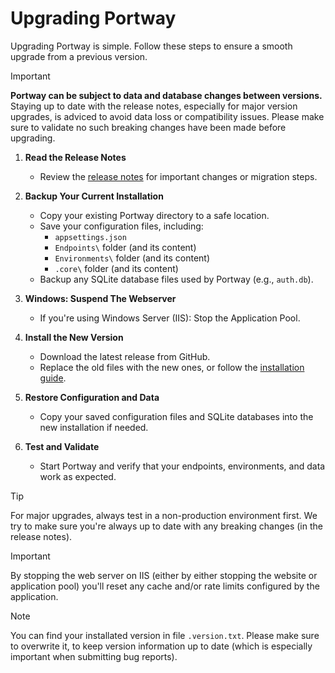 # Upgrading Portway

Upgrading Portway is simple. Follow these steps to ensure a smooth upgrade from a previous version.

> [!IMPORTANT]
> **Portway can be subject to data and database changes between versions.** Staying up to date with the release notes, especially for major version upgrades, is adviced to avoid data loss or compatibility issues. Please make sure to validate no such breaking changes have been made before upgrading.

1. **Read the Release Notes**
   - Review the [release notes](https://github.com/melosso/portway/releases/) for important changes or migration steps.

2. **Backup Your Current Installation**
   - Copy your existing Portway directory to a safe location.
   - Save your configuration files, including:
     - `appsettings.json`
     - `Endpoints\` folder (and its content)
     - `Environments\` folder (and its content)
     - `.core\` folder (and its content)
   - Backup any SQLite database files used by Portway (e.g., `auth.db`).

3. **Windows: Suspend The Webserver**
   - If you're using Windows Server (IIS): Stop the Application Pool. 

4. **Install the New Version**
   - Download the latest release from GitHub.
   - Replace the old files with the new ones, or follow the [installation guide](/guide/getting-started).

5. **Restore Configuration and Data**
   - Copy your saved configuration files and SQLite databases into the new installation if needed.

6. **Test and Validate**
   - Start Portway and verify that your endpoints, environments, and data work as expected.

> [!TIP]
> For major upgrades, always test in a non-production environment first. We try to make sure you're always up to date with any breaking changes (in the release notes).

> [!IMPORTANT]
> By stopping the web server on IIS (either by either stopping the website or application pool) you'll reset any cache and/or rate limits configured by the application.

> [!NOTE]
> You can find your installated version in file `.version.txt`. Please make sure to overwrite it, to keep version information up to date (which is especially important when submitting bug reports).